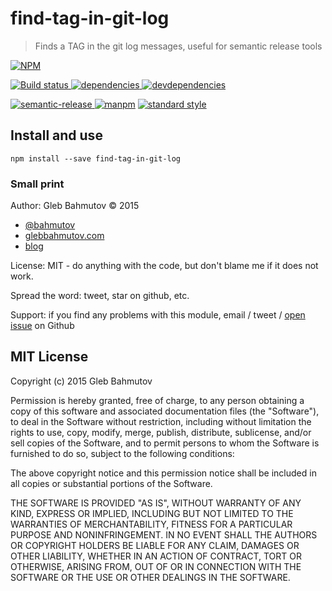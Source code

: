 # find-tag-in-git-log
> Finds a TAG in the git log messages, useful for semantic release tools

[![NPM][find-tag-in-git-log-icon] ][find-tag-in-git-log-url]

[![Build status][find-tag-in-git-log-ci-image] ][find-tag-in-git-log-ci-url]
[![dependencies][find-tag-in-git-log-dependencies-image] ][find-tag-in-git-log-dependencies-url]
[![devdependencies][find-tag-in-git-log-devdependencies-image] ][find-tag-in-git-log-devdependencies-url]

[![semantic-release][semantic-image] ][semantic-url]
[![manpm](https://img.shields.io/badge/manpm-%E2%9C%93-3399ff.svg)](https://github.com/bahmutov/manpm)
[![standard style](https://img.shields.io/badge/code%20style-standard-brightgreen.svg)](http://standardjs.com/)

## Install and use

    npm install --save find-tag-in-git-log

### Small print

Author: Gleb Bahmutov &copy; 2015

* [@bahmutov](https://twitter.com/bahmutov)
* [glebbahmutov.com](http://glebbahmutov.com)
* [blog](http://glebbahmutov.com/blog/)

License: MIT - do anything with the code, but don't blame me if it does not work.

Spread the word: tweet, star on github, etc.

Support: if you find any problems with this module, email / tweet /
[open issue][issues] on Github

[issues]: https://github.com/bahmutov/find-tag-in-git-log/issues

## MIT License

Copyright (c) 2015 Gleb Bahmutov

Permission is hereby granted, free of charge, to any person
obtaining a copy of this software and associated documentation
files (the "Software"), to deal in the Software without
restriction, including without limitation the rights to use,
copy, modify, merge, publish, distribute, sublicense, and/or sell
copies of the Software, and to permit persons to whom the
Software is furnished to do so, subject to the following
conditions:

The above copyright notice and this permission notice shall be
included in all copies or substantial portions of the Software.

THE SOFTWARE IS PROVIDED "AS IS", WITHOUT WARRANTY OF ANY KIND,
EXPRESS OR IMPLIED, INCLUDING BUT NOT LIMITED TO THE WARRANTIES
OF MERCHANTABILITY, FITNESS FOR A PARTICULAR PURPOSE AND
NONINFRINGEMENT. IN NO EVENT SHALL THE AUTHORS OR COPYRIGHT
HOLDERS BE LIABLE FOR ANY CLAIM, DAMAGES OR OTHER LIABILITY,
WHETHER IN AN ACTION OF CONTRACT, TORT OR OTHERWISE, ARISING
FROM, OUT OF OR IN CONNECTION WITH THE SOFTWARE OR THE USE OR
OTHER DEALINGS IN THE SOFTWARE.

[find-tag-in-git-log-icon]: https://nodei.co/npm/find-tag-in-git-log.png?downloads=true
[find-tag-in-git-log-url]: https://npmjs.org/package/find-tag-in-git-log
[find-tag-in-git-log-ci-image]: https://travis-ci.org/bahmutov/find-tag-in-git-log.png?branch=master
[find-tag-in-git-log-ci-url]: https://travis-ci.org/bahmutov/find-tag-in-git-log
[find-tag-in-git-log-dependencies-image]: https://david-dm.org/bahmutov/find-tag-in-git-log.png
[find-tag-in-git-log-dependencies-url]: https://david-dm.org/bahmutov/find-tag-in-git-log
[find-tag-in-git-log-devdependencies-image]: https://david-dm.org/bahmutov/find-tag-in-git-log/dev-status.png
[find-tag-in-git-log-devdependencies-url]: https://david-dm.org/bahmutov/find-tag-in-git-log#info=devDependencies
[semantic-image]: https://img.shields.io/badge/%20%20%F0%9F%93%A6%F0%9F%9A%80-semantic--release-e10079.svg
[semantic-url]: https://github.com/semantic-release/semantic-release

